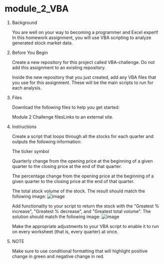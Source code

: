 # module_2_VBA

1. Background

    You are well on your way to becoming a programmer and Excel expert! In this homework assignment, you will use VBA scripting to analyze generated stock market data.

2. Before You Begin

    Create a new repository for this project called VBA-challenge. Do not add this assignment to an existing repository.

    Inside the new repository that you just created, add any VBA files that you use for this assignment. These will be the main scripts to run for each analysis.

3. Files

    Download the following files to help you get started:

    Module 2 Challenge filesLinks to an external site.

4. Instructions

    Create a script that loops through all the stocks for each quarter and outputs the following information:

    The ticker symbol

    Quarterly change from the opening price at the beginning of a given quarter to the closing price at the end of that quarter.

    The percentage change from the opening price at the beginning of a given quarter to the closing price at the end of that quarter.

    The total stock volume of the stock. The result should match the following image:
    ![image](https://github.com/Dong-kyu-Kim/module_2_VBA/assets/154038146/59df8a03-cc1c-4ac5-a22b-a670a367429e)

    Add functionality to your script to return the stock with the "Greatest % increase", "Greatest % decrease", and "Greatest total volume". The solution should match the following image:
    ![image](https://github.com/Dong-kyu-Kim/module_2_VBA/assets/154038146/d4f83986-afd5-4722-bbce-1127d256595d)

    Make the appropriate adjustments to your VBA script to enable it to run on every worksheet (that is, every quarter) at once.

5. NOTE

    Make sure to use conditional formatting that will highlight positive change in green and negative change in red.

